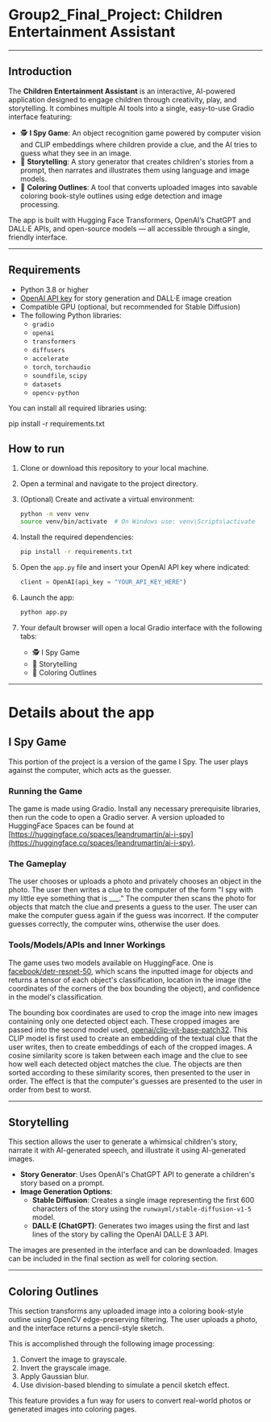 # Group2_Final_Project: Children Entertainment Assistant
---
## Introduction

The **Children Entertainment Assistant** is an interactive, AI-powered application designed to engage children through creativity, play, and storytelling. It combines multiple AI tools into a single, easy-to-use Gradio interface featuring:

- 🕵️ **I Spy Game**: An object recognition game powered by computer vision and CLIP embeddings where children provide a clue, and the AI tries to guess what they see in an image.
- 📖 **Storytelling**: A story generator that creates children's stories from a prompt, then narrates and illustrates them using language and image models.
- 🎨 **Coloring Outlines**: A tool that converts uploaded images into savable coloring book-style outlines using edge detection and image processing.

The app is built with Hugging Face Transformers, OpenAI’s ChatGPT and DALL·E APIs, and open-source models — all accessible through a single, friendly interface.

---
## Requirements

- Python 3.8 or higher
- [OpenAI API key](https://platform.openai.com/account/api-keys) for story generation and DALL·E image creation
- Compatible GPU (optional, but recommended for Stable Diffusion)
- The following Python libraries:
  - `gradio`
  - `openai`
  - `transformers`
  - `diffusers`
  - `accelerate`
  - `torch`, `torchaudio`
  - `soundfile`, `scipy`
  - `datasets`
  - `opencv-python`

You can install all required libraries using:

pip install -r requirements.txt

## How to run

1. Clone or download this repository to your local machine.

2. Open a terminal and navigate to the project directory.

3. (Optional) Create and activate a virtual environment:

    ```bash
    python -m venv venv
    source venv/bin/activate  # On Windows use: venv\Scripts\activate
    ```

4. Install the required dependencies:

    ```bash
    pip install -r requirements.txt
    ```

5. Open the `app.py` file and insert your OpenAI API key where indicated:

    ```python
    client = OpenAI(api_key = "YOUR_API_KEY_HERE")
    ```

6. Launch the app:

    ```bash
    python app.py
    ```

7. Your default browser will open a local Gradio interface with the following tabs:
    - 🕵️ I Spy Game
    - 📖 Storytelling
    - 🎨 Coloring Outlines

---

# Details about the app

## I Spy Game

This portion of the project is a version of the game I Spy. The user plays against the computer, which acts as the guesser.

### Running the Game

The game is made using Gradio. Install any necessary prerequisite libraries, then run the code to open a Gradio server. A version uploaded to HuggingFace Spaces can be found at [https://huggingface.co/spaces/leandrumartin/ai-i-spy](https://huggingface.co/spaces/leandrumartin/ai-i-spy).

### The Gameplay

The user chooses or uploads a photo and privately chooses an object in the photo. The user then writes a clue to the computer of the form "I spy with my little eye something that is ___." The computer then scans the photo for objects that match the clue and presents a guess to the user. The user can make the computer guess again if the guess was incorrect. If the computer guesses correctly, the computer wins, otherwise the user does.

### Tools/Models/APIs and Inner Workings

The game uses two models available on HuggingFace. One is [facebook/detr-resnet-50](https://huggingface.co/facebook/detr-resnet-50), which scans the inputted image for objects and returns a tensor of each object's classification, location in the image (the coordinates of the corners of the box bounding the object), and confidence in the model's classification.

The bounding box coordinates are used to crop the image into new images containing only one detected object each. These cropped images are passed into the second model used, [openai/clip-vit-base-patch32](https://huggingface.co/openai/clip-vit-base-patch32). This CLIP model is first used to create an embedding of the textual clue that the user writes, then to create embeddings of each of the cropped images. A cosine similarity score is taken between each image and the clue to see how well each detected object matches the clue. The objects are then sorted according to these similarity scores, then presented to the user in order. The effect is that the computer's guesses are presented to the user in order from best to worst.

---

## Storytelling

This section allows the user to generate a whimsical children's story, narrate it with AI-generated speech, and illustrate it using AI-generated images.

- **Story Generator**: Uses OpenAI's ChatGPT API to generate a children's story based on a prompt.
- **Image Generation Options**:
  - **Stable Diffusion**: Creates a single image representing the first 600 characters of the story using the `runwayml/stable-diffusion-v1-5` model.
  - **DALL·E (ChatGPT)**: Generates two images using the first and last lines of the story by calling the OpenAI DALL·E 3 API.

The images are presented in the interface and can be downloaded.  Images can be included in the final section as well for coloring section.

---

## Coloring Outlines

This section transforms any uploaded image into a coloring book-style outline using OpenCV edge-preserving filtering. The user uploads a photo, and the interface returns a pencil-style sketch.

This is accomplished through the following image processing:

1. Convert the image to grayscale.
2. Invert the grayscale image.
3. Apply Gaussian blur.
4. Use division-based blending to simulate a pencil sketch effect.

This feature provides a fun way for users to convert real-world photos or generated images into coloring pages.
